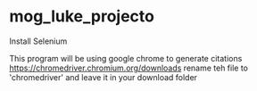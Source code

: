 # mog_luke_projecto
Install Selenium

This program will be using google chrome to generate citations
    https://chromedriver.chromium.org/downloads
    rename teh file to 'chromedriver' and leave it in your download folder

